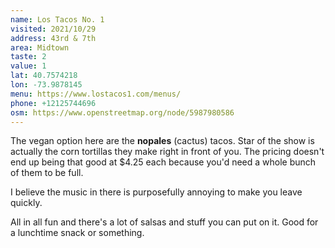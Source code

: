 ```yaml
---
name: Los Tacos No. 1
visited: 2021/10/29
address: 43rd & 7th
area: Midtown
taste: 2
value: 1
lat: 40.7574218
lon: -73.9878145
menu: https://www.lostacos1.com/menus/
phone: +12125744696
osm: https://www.openstreetmap.org/node/5987980586
---
```


The vegan option here are the **nopales** (cactus) tacos. Star of the show is actually the corn tortillas they make right in front of you. The pricing doesn't end up being that good at $4.25 each because you'd need a whole bunch of them to be full. 

I believe the music in there is purposefully annoying to make you leave quickly.

All in all fun and there's a lot of salsas and stuff you can put on it. Good for a lunchtime snack or something.
